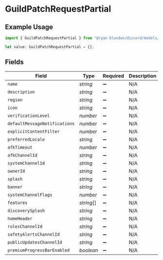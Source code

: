 # GuildPatchRequestPartial

## Example Usage

```typescript
import { GuildPatchRequestPartial } from "@ryan-blunden/discord/models/components";

let value: GuildPatchRequestPartial = {};
```

## Fields

| Field                         | Type                          | Required                      | Description                   |
| ----------------------------- | ----------------------------- | ----------------------------- | ----------------------------- |
| `name`                        | *string*                      | :heavy_minus_sign:            | N/A                           |
| `description`                 | *string*                      | :heavy_minus_sign:            | N/A                           |
| `region`                      | *string*                      | :heavy_minus_sign:            | N/A                           |
| `icon`                        | *string*                      | :heavy_minus_sign:            | N/A                           |
| `verificationLevel`           | *number*                      | :heavy_minus_sign:            | N/A                           |
| `defaultMessageNotifications` | *number*                      | :heavy_minus_sign:            | N/A                           |
| `explicitContentFilter`       | *number*                      | :heavy_minus_sign:            | N/A                           |
| `preferredLocale`             | *string*                      | :heavy_minus_sign:            | N/A                           |
| `afkTimeout`                  | *number*                      | :heavy_minus_sign:            | N/A                           |
| `afkChannelId`                | *string*                      | :heavy_minus_sign:            | N/A                           |
| `systemChannelId`             | *string*                      | :heavy_minus_sign:            | N/A                           |
| `ownerId`                     | *string*                      | :heavy_minus_sign:            | N/A                           |
| `splash`                      | *string*                      | :heavy_minus_sign:            | N/A                           |
| `banner`                      | *string*                      | :heavy_minus_sign:            | N/A                           |
| `systemChannelFlags`          | *number*                      | :heavy_minus_sign:            | N/A                           |
| `features`                    | *string*[]                    | :heavy_minus_sign:            | N/A                           |
| `discoverySplash`             | *string*                      | :heavy_minus_sign:            | N/A                           |
| `homeHeader`                  | *string*                      | :heavy_minus_sign:            | N/A                           |
| `rulesChannelId`              | *string*                      | :heavy_minus_sign:            | N/A                           |
| `safetyAlertsChannelId`       | *string*                      | :heavy_minus_sign:            | N/A                           |
| `publicUpdatesChannelId`      | *string*                      | :heavy_minus_sign:            | N/A                           |
| `premiumProgressBarEnabled`   | *boolean*                     | :heavy_minus_sign:            | N/A                           |